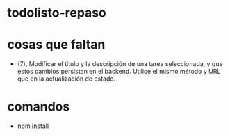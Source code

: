 # todolisto-repaso

# cosas que faltan
- (7), Modificar el título y la descripción de una tarea seleccionada, y que estos cambios persistan en el backend. Utilice el mismo método y URL que en la actualización de estado.

# comandos
- npm install
